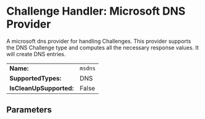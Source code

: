 ﻿# Challenge Handler: Microsoft DNS Provider
A microsoft dns provider for handling Challenges. This provider supports the DNS Challenge type and computes all the necessary response values. It will create DNS entries.

| | |
|-|-|
| **Name:** | `msdns`
| **SupportedTypes:** | DNS
| **IsCleanUpSupported:** | False
## Parameters
